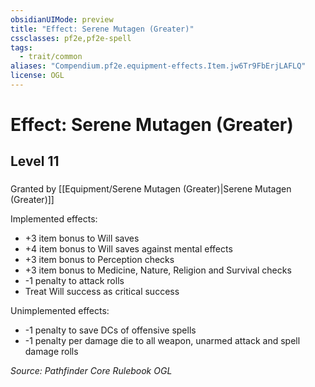 ```yaml
---
obsidianUIMode: preview
title: "Effect: Serene Mutagen (Greater)"
cssclasses: pf2e,pf2e-spell
tags:
  - trait/common
aliases: "Compendium.pf2e.equipment-effects.Item.jw6Tr9FbErjLAFLQ"
license: OGL
---
```

# Effect: Serene Mutagen (Greater)
## Level 11
### 






Granted by [[Equipment/Serene Mutagen (Greater)|Serene Mutagen (Greater)]]

Implemented effects:

*   +3 item bonus to Will saves
*   +4 item bonus to Will saves against mental effects
*   +3 item bonus to Perception checks
*   +3 item bonus to Medicine, Nature, Religion and Survival checks
*   \-1 penalty to attack rolls
*   Treat Will success as critical success

Unimplemented effects:

*   \-1 penalty to save DCs of offensive spells
*   \-1 penalty per damage die to all weapon, unarmed attack and spell damage rolls

*Source: Pathfinder Core Rulebook*
*OGL*